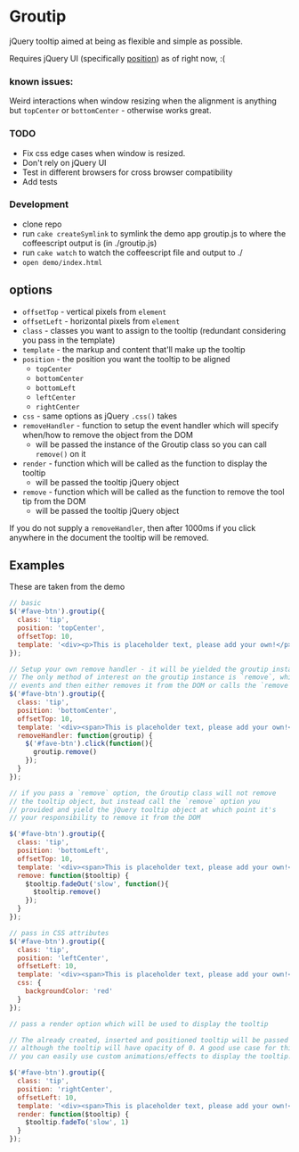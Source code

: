 # Groutip

jQuery tooltip aimed at being as flexible and simple as possible.

Requires jQuery UI (specifically [position](http://jqueryui.com/demos/position/)) as of right now, :(


### known issues:
Weird interactions when window resizing when the alignment is anything but `topCenter` or `bottomCenter` - otherwise works great.


### TODO

* Fix css edge cases when window is resized.
* Don't rely on jQuery UI
* Test in different browsers for cross browser compatibility
* Add tests


### Development

* clone repo
* run `cake createSymlink` to symlink the demo app groutip.js to where the coffeescript output is (in ./groutip.js)
* run `cake watch` to watch the coffeescript file and output to ./
* `open demo/index.html`


## options


* `offsetTop` - vertical pixels from `element`
* `offsetLeft` - horizontal pixels from `element`
* `class` - classes you want to assign to the tooltip (redundant considering you pass in the template)
* `template` - the markup and content that'll make up the tooltip
* `position` - the position you want the tooltip to be aligned
  * `topCenter`
  * `bottomCenter`
  * `bottomLeft`
  * `leftCenter`
  * `rightCenter`
* `css` - same options as jQuery `.css()` takes
* `removeHandler` - function to setup the event handler which will specify when/how to remove the object from the DOM
  * will be passed the instance of the Groutip class so you can call `remove()` on it
* `render` - function which will be called as the function to display the tooltip
  * will be passed the tooltip jQuery object
* `remove` - function which will be called as the function to remove the tool tip from the DOM
  * will be passed the tooltip jQuery object


If you do not supply a `removeHandler`, then after 1000ms if you click anywhere in the document the tooltip will be removed.


## Examples

These are taken from the demo

```javascript
// basic
$('#fave-btn').groutip({
  class: 'tip',
  position: 'topCenter',
  offsetTop: 10,
  template: '<div><p>This is placeholder text, please add your own!</p></div>'
});
```

```javascript
// Setup your own remove handler - it will be yielded the groutip instance.
// The only method of interest on the groutip instance is `remove`, which unbinds
// events and then either removes it from the DOM or calls the `remove` option if provided
$('#fave-btn').groutip({
  class: 'tip',
  position: 'bottomCenter',
  offsetTop: 10,
  template: '<div><span>This is placeholder text, please add your own!</span></div>',
  removeHandler: function(groutip) {
    $('#fave-btn').click(function(){
      groutip.remove()
    });
  }
});
```

```javascript
// if you pass a `remove` option, the Groutip class will not remove
// the tooltip object, but instead call the `remove` option you
// provided and yield the jQuery tooltip object at which point it's
// your responsibility to remove it from the DOM

$('#fave-btn').groutip({
  class: 'tip',
  position: 'bottomLeft',
  offsetTop: 10,
  template: '<div><span>This is placeholder text, please add your own!</span></div>',
  remove: function($tooltip) {
    $tooltip.fadeOut('slow', function(){
      $tooltip.remove()
    });
  }
});
```

```javascript
// pass in CSS attributes
$('#fave-btn').groutip({
  class: 'tip',
  position: 'leftCenter',
  offsetLeft: 10,
  template: '<div><span>This is placeholder text, please add your own!</span></div>',
  css: {
    backgroundColor: 'red'
  }
});
```

```javascript
// pass a render option which will be used to display the tooltip

// The already created, inserted and positioned tooltip will be passed to the function,
// although the tooltip will have opacity of 0. A good use case for this is so
// you can easily use custom animations/effects to display the tooltip.

$('#fave-btn').groutip({
  class: 'tip',
  position: 'rightCenter',
  offsetLeft: 10,
  template: '<div><span>This is placeholder text, please add your own!</span></div>',
  render: function($tooltip) {
    $tooltip.fadeTo('slow', 1)
  }
});
```
